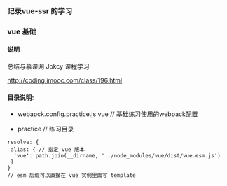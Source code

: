 ### 记录vue-ssr 的学习

### vue 基础

#### 说明
总结与慕课网 Jokcy 课程学习

http://coding.imooc.com/class/196.html

#### 目录说明:

- webapck.config.practice.js vue  // 基础练习使用的webpack配置

- practice  // 练习目录


```
resolve: {
 alias: { // 指定 vue 版本
  'vue': path.join(__dirname, '../node_modules/vue/dist/vue.esm.js')
 }
}
// esm 后缀可以直接在 vue 实例里面写 template
```









